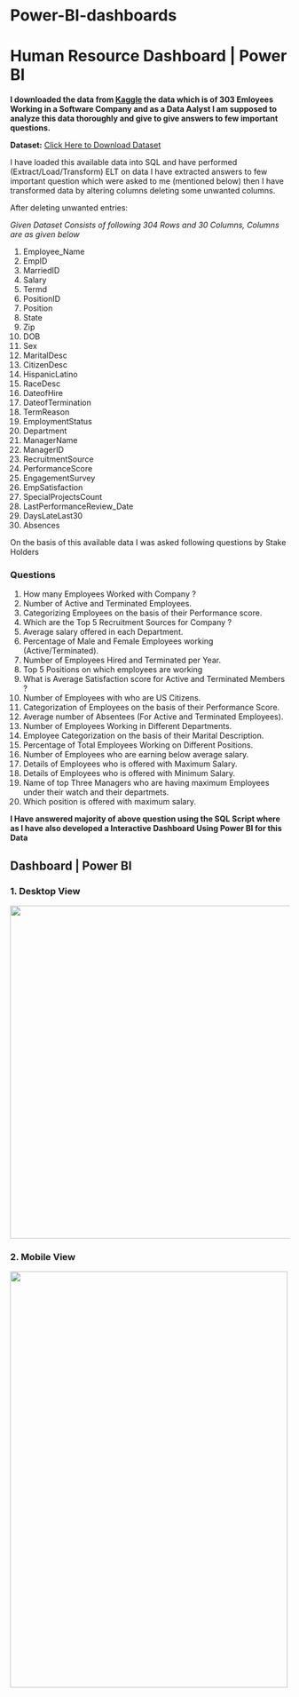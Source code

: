 # Power-BI-dashboards
# Human Resource Dashboard | Power BI

**I downloaded the data from [Kaggle](www.kaggle.com) the data  which is of 303 Emloyees Working in a Software Company and as a Data Aalyst I am supposed to analyze this data thoroughly and give to give answers to few important questions.**

**Dataset:**  [Click Here to Download Dataset](https://drive.google.com/file/d/1poezdeKMIj8sG8Hoa1Hh1dOqd2gOzI44/view?usp=sharing)

I have loaded this available data into SQL and have performed (Extract/Load/Transform) ELT on data I have extracted answers to few important question which were asked to me (mentioned below) then I have transformed data by altering columns deleting some unwanted columns.

After deleting unwanted entries:

*Given Dataset Consists of following 304 Rows and 30 Columns, Columns are as given below*
1. Employee_Name	
2. EmpID	
3. MarriedID	
4. Salary	
5. Termd	
6. PositionID	
7. Position	
8. State	
9. Zip	
10. DOB	
11. Sex
12. MaritalDesc	
13. CitizenDesc	
14. HispanicLatino	
15. RaceDesc	
16. DateofHire	
17. DateofTermination	
18. TermReason	
19. EmploymentStatus	
20. Department	
21. ManagerName	
22. ManagerID	
23. RecruitmentSource	
24. PerformanceScore	
25. EngagementSurvey	
26. EmpSatisfaction	
27. SpecialProjectsCount	
28. LastPerformanceReview_Date	
29. DaysLateLast30	
30. Absences


On the basis of this available data I was asked following questions by Stake Holders 

### Questions
1. How many Employees Worked with Company ?
2. Number of Active and Terminated Employees. 
3. Categorizing Employees on the basis of their Performance score.
4. Which are the Top 5 Recruitment Sources for Company ?
5. Average salary offered in each Department.
6. Percentage of Male and Female Employees working (Active/Terminated).
7. Number of Employees Hired and Terminated per Year.
8. Top 5 Positions on which employees are working
9. What is Average Satisfaction score for Active and Terminated Members ?
10. Number of Employees with who are US Citizens.
11. Categorization of Employees on the basis of their Performance Score.
12. Average number of Absentees (For Active and Terminated Employees).
13. Number of Employees Working in Different Departments.
14. Employee Categorization on the basis of their Marital Description.
15. Percentage of Total Employees Working on Different Positions.
16. Number of Employees who are earning below average salary.
17. Details of Employees who is offered with Maximum Salary.
18. Details of Employees who is offered with Minimum Salary.
19. Name of top Three Managers who are having maximum Employees under their watch and their departmets.
20. Which position is offered with maximum salary.


**I Have answered majority of above question using the SQL Script where as I have also developed a Interactive Dashboard Using Power BI for this Data**

## Dashboard | Power BI

### 1. Desktop View
<img src="https://github.com/gauravtopre9/Business-Intelligence-Projectss/blob/main/POWER%20BI/HUMAN%20RESOURCE/Dashboard%20Screenshots.PNG" width="1200" height="600">

### 2. Mobile View
<img src = 'https://github.com/gauravtopre9/Business-Intelligence-Projectss/blob/main/POWER%20BI/HUMAN%20RESOURCE/Mobile%20View%201%20(1).jpg' width="500" height="750">


